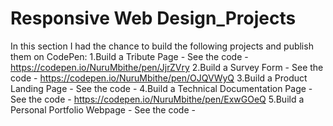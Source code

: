 # Responsive Web Design_Projects
In this section I had the chance to build the following projects and publish them on CodePen:
1.Build a Tribute Page - See the code - https://codepen.io/NuruMbithe/pen/JjrZVry
2.Build a Survey Form - See the code - https://codepen.io/NuruMbithe/pen/OJQVWyQ
3.Build a Product Landing Page - See the code - 
4.Build a Technical Documentation Page - See the code - https://codepen.io/NuruMbithe/pen/ExwGOeQ
5.Build a Personal Portfolio Webpage - See the code - 
